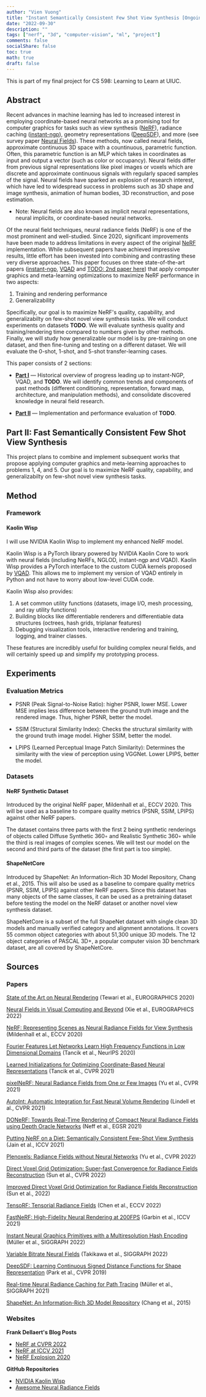 ```yaml
---
author: "Vien Vuong"
title: "Instant Semantically Consistent Few Shot View Synthesis [Ongoing]"
date: "2022-09-30"
description: ""
tags: ["nerf", "3d", "computer-vision", "ml", "project"]
comments: false
socialShare: false
toc: true
math: true
draft: false
---
```


This is part of my final project for CS 598: Learning to Learn at UIUC.

## Abstract

Recent advances in machine learning has led to increased interest in employing coordinate-based neural networks as a promising tool for computer graphics for tasks such as view synthesis ([NeRF](https://www.matthewtancik.com/nerf)), radiance caching ([instant-ngp](https://nvlabs.github.io/instant-ngp/)), geometry representations ([DeepSDF](https://arxiv.org/abs/1901.05103)), and more (see survey paper [Neural Fields](https://neuralfields.cs.brown.edu/)). These methods, now called neural fields, approximate continuous 3D space with a countinuous, parametric function. Often, this parametric function is an MLP which takes in coordinates as input and output a vector (such as color or occupancy). Neural fields differ from previous signal representations like pixel images or voxels which are discrete and approximate continuous signals with regularly spaced samples of the signal. Neural fields have sparked an explosion of research interest, which have led to widespread success in problems such as 3D shape and image synthesis, animation of human bodies, 3D reconstruction, and pose estimation.

- Note: Neural fields are also known as implicit neural representations, neural implicits, or coordinate-based neural networks.

Of the neural field techniques, neural radiance fields (NeRF) is one of the most prominent and well-studied. Since 2020, significant improvements have been made to address limitations in every aspect of the original [NeRF](https://www.matthewtancik.com/nerf) implementation. While subsequent papers have achieved impressive results, little effort has been invested into combining and contrasting these very diverse approaches. This paper focuses on three state-of-the-art papers ([instant-ngp](https://nvlabs.github.io/instant-ngp/), [VQAD](https://nv-tlabs.github.io/vqad/) and [TODO: 2nd paper here](https://to.do/)) that apply computer graphics and meta-learning optimizations to maximize NeRF performance in two aspects:

1. Training and rendering performance
2. Generalizability

Specifically, our goal is to maximize NeRF's quality, capability, and generalizabilty on few-shot novel view synthesis tasks. We will conduct experiments on datasets **TODO**. We will evaluate synthesis quality and training/rendering time compared to numbers given by other methods. Finally, we will study how generalizable our model is by pre-training on one dataset, and then fine-tuning and testing on a different dataset. We will evaluate the 0-shot, 1-shot, and 5-shot transfer-learning cases.

This paper consists of 2 sections:

- [**Part I**](#part-i-an-overview-of-neural-field-techniques) — Historical overview of progress leading up to instant-NGP, VQAD, and **TODO**. We will identify common trends and components of past methods (different conditioning, representation, forward map, architecture, and manipulation methods), and consolidate discovered knowledge in neural field research.

- [**Part II**](#part-ii-fast-semantically-consistent-few-shot-view-synthesis) — Implementation and performance evaluation of **TODO**.

## Part II: Fast Semantically Consistent Few Shot View Synthesis

This project plans to combine and implement subsequent works that propose applying computer graphics and meta-learning approaches to problems 1, 4, and 5. Our goal is to maximize NeRF quality, capability, and generalizabilty on few-shot novel view synthesis tasks.

## Method

### Framework

#### Kaolin Wisp

I will use NVIDIA Kaolin Wisp to implement my enhanced NeRF model.

Kaolin Wisp is a PyTorch library powered by NVIDIA Kaolin Core to work with neural fields (including NeRFs, NGLOD, instant-ngp and VQAD). Kaolin Wisp provides a PyTorch interface to the custom CUDA kernels proposed by [VQAD](https://nv-tlabs.github.io/vqad/). This allows me to implement my version of VQAD entirely in Python and not have to worry about low-level CUDA code.

Kaolin Wisp also provides:

1. A set common utility functions (datasets, image I/O, mesh processing, and ray utility functions)
2. Building blocks like differentiable renderers and differentiable data structures (octrees, hash grids, triplanar features)
3. Debugging visualization tools, interactive rendering and training, logging, and trainer classes.

These features are incredibly useful for building complex neural fields, and will certainly speed up and simplify my prototyping process.

## Experiments

### Evaluation Metrics

- PSNR (Peak Signal-to-Noise Ratio): higher PSNR, lower MSE. Lower MSE implies less difference between the ground truth image and the rendered image. Thus, higher PSNR, better the model.

- SSIM (Structural Similarity Index): Checks the structural similarity with the ground truth image model. Higher SSIM, better the model.

- LPIPS (Learned Perceptual Image Patch Similarity): Determines the similarity with the view of perception using VGGNet. Lower LPIPS, better the model.

### Datasets

#### NeRF Synthetic Dataset

Introduced by the original NeRF paper, Mildenhall et al., ECCV 2020. This will be used as a baseline to compare quality metrics (PSNR, SSIM, LPIPS) against other NeRF papers.

The dataset contains three parts with the first 2 being synthetic renderings of objects called Diffuse Synthetic 360◦ and Realistic Synthetic 360◦ while the third is real images of complex scenes. We will test our model on the second and third parts of the dataset (the first part is too simple).

#### ShapeNetCore

Introduced by ShapeNet: An Information-Rich 3D Model Repository, Chang et al., 2015. This will also be used as a baseline to compare quality metrics (PSNR, SSIM, LPIPS) against other NeRF papers. Since this dataset has many objects of the same classes, it can be used as a pretraining dataset before testing the model on the NeRF dataset or another novel view synthesis dataset.

ShapeNetCore is a subset of the full ShapeNet dataset with single clean 3D models and manually verified category and alignment annotations. It covers 55 common object categories with about 51,300 unique 3D models. The 12 object categories of PASCAL 3D+, a popular computer vision 3D benchmark dataset, are all covered by ShapeNetCore.

## Sources

### Papers

[State of the Art on Neural Rendering](https://arxiv.org/abs/2004.03805) (Tewari et al., EUROGRAPHICS 2020)

[Neural Fields in Visual Computing and Beyond](https://neuralfields.cs.brown.edu/) (Xie et al., EUROGRAPHICS 2022)

[NeRF: Representing Scenes as Neural Radiance Fields for View Synthesis](https://www.matthewtancik.com/nerf) (Mildenhall et al., ECCV 2020)

[Fourier Features Let Networks Learn High Frequency Functions in Low Dimensional Domains](https://bmild.github.io/fourfeat/) (Tancik et al., NeurIPS 2020)

[Learned Initializations for Optimizing Coordinate-Based Neural Representations](https://www.matthewtancik.com/learnit) (Tancik et al., CVPR 2021)

[pixelNeRF: Neural Radiance Fields from One or Few Images](https://alexyu.net/pixelnerf/) (Yu et al., CVPR 2021)

[AutoInt: Automatic Integration for Fast Neural Volume Rendering](https://arxiv.org/abs/2012.01714) (Lindell et al., CVPR 2021)

[DONeRF: Towards Real-Time Rendering of Compact Neural Radiance Fields using Depth Oracle Networks](https://depthoraclenerf.github.io/) (Neff et al., EGSR 2021)

[Putting NeRF on a Diet: Semantically Consistent Few-Shot View Synthesis](https://ajayj.com/dietnerf/) (Jain et al., ICCV 2021)

[Plenoxels: Radiance Fields without Neural Networks](https://alexyu.net/plenoxels/) (Yu et al., CVPR 2022)

[Direct Voxel Grid Optimization: Super-fast Convergence for Radiance Fields Reconstruction](https://sunset1995.github.io/dvgo/) (Sun et al., CVPR 2022)

[Improved Direct Voxel Grid Optimization for Radiance Fields Reconstruction](https://arxiv.org/abs/2206.05085) (Sun et al., 2022)

[TensoRF: Tensorial Radiance Fields](https://apchenstu.github.io/TensoRF/) (Chen et al., ECCV 2022)

[FastNeRF: High-Fidelity Neural Rendering at 200FPS](https://arxiv.org/abs/2103.10380) (Garbin et al., ICCV 2021)

[Instant Neural Graphics Primitives with a Multiresolution Hash Encoding](https://nvlabs.github.io/instant-ngp/) (Müller et al., SIGGRAPH 2022)

[Variable Bitrate Neural Fields](https://nv-tlabs.github.io/vqad/) (Takikawa et al., SIGGRAPH 2022)

[DeepSDF: Learning Continuous Signed Distance Functions for Shape Representation](https://arxiv.org/abs/1901.05103) (Park et al., CVPR 2019)

[Real-time Neural Radiance Caching for Path Tracing](https://research.nvidia.com/publication/2021-06_real-time-neural-radiance-caching-path-tracing) (Müller et al., SIGGRAPH 2021)

[ShapeNet: An Information-Rich 3D Model Repository](https://shapenet.org/) (Chang et al., 2015)

### Websites

**Frank Dellaert's Blog Posts**

- [NeRF at CVPR 2022](https://dellaert.github.io/NeRF22/)
- [NeRF at ICCV 2021](https://dellaert.github.io/NeRF21/)
- [NeRF Explosion 2020](https://dellaert.github.io/NeRF/)

**GitHub Repositories**

- [NVIDIA Kaolin Wisp](https://github.com/NVIDIAGameWorks/kaolin-wisp)
- [Awesome Neural Radiance Fields](https://github.com/yenchenlin/awesome-NeRF)

